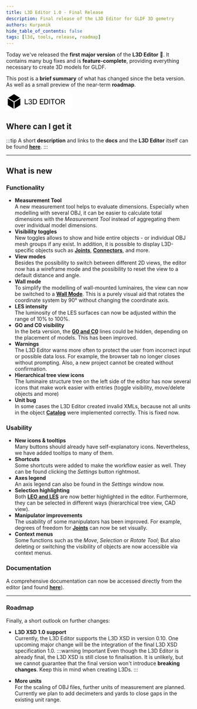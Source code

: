 ```yaml
---
title: L3D Editor 1.0 - Final Release
description: Final release of the L3D Editor for GLDF 3D gemetry
authors: Kurpanik
hide_table_of_contents: false
tags: [l3d, tools, release, roadmap]
---
```



Today we've released the **first major version** of the **L3D Editor** 🥳. It contains many bug fixes and is **feature-complete**, providing everything necessary to create 3D models for GLDF.

This post is a **brief summary** of what has changed since the beta version. As well as a small preview of the near-term **roadmap**.

<!-- markdownlint-disable-next-line -->
<img src="/img/homepage/l3d-editor-logo.webp" alt="GLDF Container" width="180" />

<!--truncate-->

## Where can I get it

:::tip
A short **description** and links to the **docs** and the **L3D Editor** itself can be found [**here**](/l3d-editor).
:::

---

## What is new

### Functionality

- **Measurement Tool**  
  A new measurement tool helps to evaluate dimensions. Especially when modelling with several OBJ, it can be easier to calculate total dimensions with the *Measurement Tool* instead of aggregating them over individual model dimensions.
- **Visibility toggles**  
  New toggles allows to show and hide entire objects - or individual OBJ mesh groups if any exist. In addition, it is possible to display L3D-specific objects such as [**Joints**](/docs/tools-dev/l3d-editor#joints), [**Connectors**](/docs/tools-dev/l3d-editor#connectors), and more.
- **View modes**  
  Besides the possibility to switch between different 2D views, the editor now has a wireframe mode and the possibility to reset the view to a default distance and angle.
- **Wall mode**  
  To simplify the modelling of wall-mounted luminaires, the view can now be switched to a [**Wall Mode**](/docs/tools-dev/l3d-editor#wall-surfacerecessed). This is a purely visual aid that rotates the coordinate system by 90° without changing the coordinate axis.
- **LES intensity**  
  The luminosity of the LES surfaces can now be adjusted within the range of 10% to 100%.
- **GO and C0 visibility**  
  In the beta version, the [**G0 and C0**](/docs/tools-dev/l3d-editor#c0-plane) lines could be hidden, depending on the placement of models. This has been improved.
- **Warnings**  
  The L3D Editor warns more often to protect the user from incorrect input or possible data loss. For example, the browser tab no longer closes without prompting. Also, a new project cannot be created without confirmation.
- **Hierarchical tree view icons**  
  The luminaire structure tree on the left side of the editor has now several icons that make work easier with entries (toggle visibility, move/delete objects and more)
- **Unit bug**  
  In some cases the L3D Editor created invalid XMLs, because not all units in the object [**Catalog**](/docs/tools-dev/l3d-editor#model-import) were implemented correctly. This is fixed now.

### Usability

- **New icons & tooltips**  
  Many buttons should already have self-explanatory icons. Nevertheless, we have added tooltips to many of them.
- **Shortcuts**  
  Some shortcuts were added to make the workflow easier as well. They can be found clicking the *Settings* button rightmost.
- **Axes legend**  
  An axis legend can also be found in the *Settings* window now.
- **Selection highlighting**  
  Both [**LEO and LES**](/docs/tools-dev/l3d-editor#light-emitting-objects-leo) are now better highlighted in the editor. Furthermore, they can be selected in different ways (hierarchical tree view, CAD view).
- **Manipulator improvements**  
  The usability of some manipulators has been improved. For example, degrees of freedom for [**Joints**](/docs/tools-dev/l3d-editor#joints) can now be set visually.
- **Context menus**  
  Some functions such as the *Move*, *Selection* or *Rotate Tool*; But also deleting or switching the visibility of objects are now accessible via context menus.

### Documentation

A comprehensive documentation can now be accessed directly from the editor (and found [**here**](/docs/tools-dev/l3d-editor)).

---

### Roadmap

Finally, a short outlook on further changes:

- **L3D XSD 1.0 support**  
  Currently, the L3D Editor supports the L3D XSD in version 0.10. One upcoming major change will be the integration of the final L3D XSD specification 1.0.
  :::warning Important
  Even though the L3D Editor is already final, the L3D XSD is still close to finalisation. It is unlikely, but we cannot guarantee that the final version won't introduce **breaking changes**. Keep this in mind when creating L3Ds.
  :::

- **More units**  
  For the scaling of OBJ files, further units of measurement are planned. Currently we plan to add decimeters and yards to close gaps in the existing unit range.
